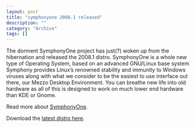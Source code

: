 ```yaml
--- 
layout: post 
title: "symphonyone 2008.1 released"
description: ""
category: "Archive"
tags: []
---  
```

The dorment SymphonyOne project has just(?) woken up from the hibernation and released the 2008.1 distro.
SymphonyOne is a whole new type of Operating System, based on an advanced GNU/Linux base system Symphony provides Linux’s renowned stability and immunity to Windows viruses along with what we consider to be the easiest to use interface out there, our Mezzo Desktop Environment.  You can  breathe new life into old hardware as all of this is designed to work on much lower end hardware than KDE or Gnome.

Read more about <a href="http://symphonyos.com/cms/">SymphonyOne</a>.

Download the <a href="http://symphonyos.com/cms/?page_id=3">latest distro here</a>.
